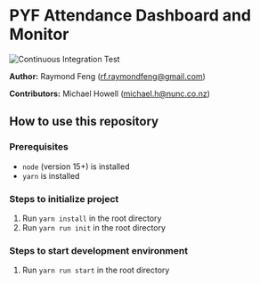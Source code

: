 # PYF Attendance Dashboard and Monitor
![Continuous Integration Test](https://github.com/Ray-F/pyf-attendance/workflows/Continuous%20Integration%20Test/badge.svg?branch=master&event=pull_request)

**Author:** Raymond Feng (<rf.raymondfeng@gmail.com>)

**Contributors:** Michael Howell (<michael.h@nunc.co.nz>)


## How to use this repository

### Prerequisites
- `node` (version 15+) is installed
- `yarn` is installed

### Steps to initialize project
1) Run `yarn install` in the root directory
2) Run `yarn run init` in the root directory

### Steps to start development environment
1) Run `yarn run start` in the root directory
